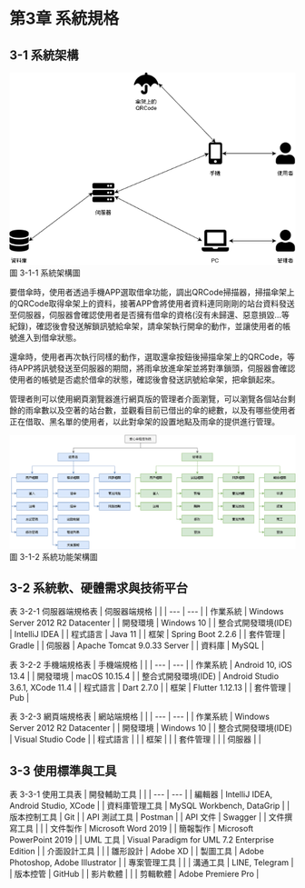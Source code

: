 # 第3章 系統規格

## 3-1 系統架構
![圖 3-1-1 系統架構圖](./images/圖3-1-1系統架構圖.png)
<br>
圖 3-1-1 系統架構圖

要借傘時，使用者透過手機APP選取借傘功能，調出QRCode掃描器，掃描傘架上的QRCode取得傘架上的資料，接著APP會將使用者資料連同剛剛的站台資料發送至伺服器，伺服器會確認使用者是否擁有借傘的資格(沒有未歸還、惡意損毀…等紀錄)，確認後會發送解鎖訊號給傘架，請傘架執行開傘的動作，並讓使用者的帳號進入到借傘狀態。

還傘時，使用者再次執行同樣的動作，選取還傘按鈕後掃描傘架上的QRCode，等待APP將訊號發送至伺服器的期間，將雨傘放進傘架並將對準鎖頭，伺服器會確認使用者的帳號是否處於借傘的狀態，確認後會發送訊號給傘架，把傘鎖起來。

管理者則可以使用網頁瀏覽器進行網頁版的管理者介面瀏覽，可以瀏覽各個站台剩餘的雨傘數以及空著的站台數，並觀看目前已借出的傘的總數，以及有哪些使用者正在借取、黑名單的使用者，以此對傘架的設置地點及雨傘的提供進行管理。

![圖 3-1-2 系統功能架構圖](./images/圖3-1-2系統功能架構圖.png)
<br>
圖 3-1-2 系統功能架構圖

## 3-2 系統軟、硬體需求與技術平台
表 3-2-1 伺服器端規格表
| 伺服器端規格 |  |
| --- | --- |
| 作業系統 | Windows Server 2012 R2 Datacenter |
| 開發環境 | Windows 10 |
| 整合式開發環境(IDE) | IntelliJ IDEA |
| 程式語言 | Java 11 |
| 框架 | Spring Boot 2.2.6 |
| 套件管理 | Gradle |
| 伺服器 | Apache Tomcat 9.0.33 Server |
| 資料庫 | MySQL |

表 3-2-2 手機端規格表
| 手機端規格 |  |
| --- | --- |
| 作業系統 | Android 10, iOS 13.4 |
| 開發環境 | macOS 10.15.4 |
| 整合式開發環境(IDE) | Android Studio 3.6.1, XCode 11.4 |
| 程式語言 | Dart 2.7.0 |
| 框架 | Flutter 1.12.13 |
| 套件管理 | Pub |

表 3-2-3 網頁端規格表
| 網站端規格 |  |
| --- | --- |
| 作業系統 | Windows Server 2012 R2 Datacenter |
| 開發環境 | Windows 10 |
| 整合式開發環境(IDE) | Visual Studio Code |
| 程式語言 |  |
| 框架 |  |
| 套件管理 |  |
| 伺服器 |  |

## 3-3 使用標準與工具
表 3-3-1 使用工具表
| 開發輔助工具 |  |
| --- | --- |
| 編輯器 | IntelliJ IDEA, Android Studio, XCode |
| 資料庫管理工具 | MySQL Workbench, DataGrip |
| 版本控制工具 | Git |
| API 測試工具 | Postman |
| API 文件 | Swagger |
| 文件撰寫工具 |  |
| 文件製作 | Microsoft Word 2019 |
| 簡報製作 | Microsoft PowerPoint 2019 |
| UML 工具 | Visual Paradigm for UML 7.2 Enterprise Edition |
| 介面設計工具 |  |
| 雛形設計 | Adobe XD |
| 製圖工具 | Adobe Photoshop, Adobe Illustrator |
| 專案管理工具 |  |
| 溝通工具 | LINE, Telegram |
| 版本控管 | GitHub |
| 影片軟體 |  |
| 剪輯軟體 | Adobe Premiere Pro |